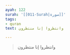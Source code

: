 ```yaml
---
ayah: 122
surah: '[[011-Surah|سورة]]'
tags:
- quran
text: وانتظروا إنا منتظرون

---
```

> وانتظروا إنا منتظرون
